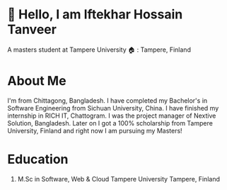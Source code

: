 # 👋 Hello, I am Iftekhar Hossain Tanveer
A masters student at Tampere University 
🏠 : Tampere, Finland 

# About Me 
I'm from Chittagong, Bangladesh. I have completed my Bachelor's in Software Engineering from Sichuan University, China. I have finished my internship in RICH IT, Chattogram. I was the project manager of Nextive Solution, Bangladesh. Later on I got a 100% scholarship from Tampere University, Finland and right now I am pursuing my Masters!

# Education 
1. M.Sc in Software, Web & Cloud
Tampere University 
Tampere, Finland
